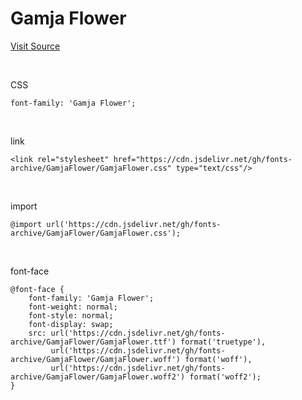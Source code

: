 # Gamja Flower

[Visit Source](https://fonts.google.com/specimen/Gamja+Flower?subset=korean&noto.script=Kore&preview.text=%ED%95%9C%EA%B8%80&preview.text_type=custom&query=YoonDesign+Inc)

&nbsp;

CSS

```
font-family: 'Gamja Flower';
```

&nbsp;

link

```
<link rel="stylesheet" href="https://cdn.jsdelivr.net/gh/fonts-archive/GamjaFlower/GamjaFlower.css" type="text/css"/>
```

&nbsp;

import

```
@import url('https://cdn.jsdelivr.net/gh/fonts-archive/GamjaFlower/GamjaFlower.css');
```

&nbsp;

font-face

```
@font-face {
    font-family: 'Gamja Flower';
    font-weight: normal;
    font-style: normal;
    font-display: swap;
    src: url('https://cdn.jsdelivr.net/gh/fonts-archive/GamjaFlower/GamjaFlower.ttf') format('truetype'),
         url('https://cdn.jsdelivr.net/gh/fonts-archive/GamjaFlower/GamjaFlower.woff') format('woff'),
         url('https://cdn.jsdelivr.net/gh/fonts-archive/GamjaFlower/GamjaFlower.woff2') format('woff2');
}
```
